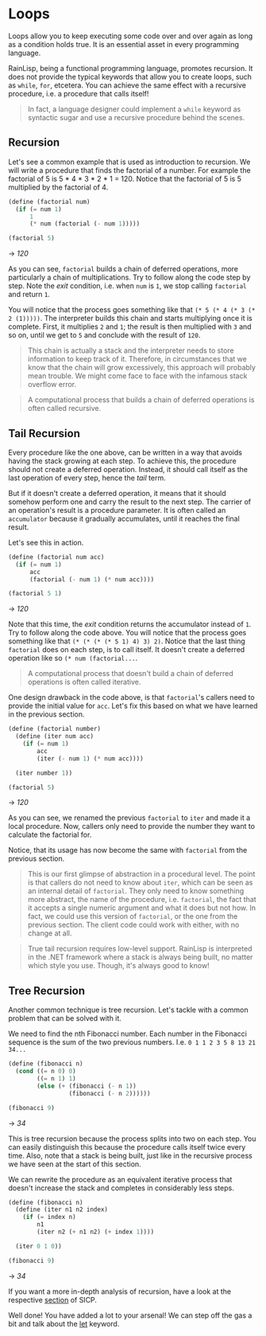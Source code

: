﻿# Loops
Loops allow you to keep executing some code over and over again as long as a condition holds true.
It is an essential asset in every programming language.

RainLisp, being a functional programming language, promotes recursion. It does not provide the typical
keywords that allow you to create loops, such as `while`, `for`, etcetera. You can achieve the same effect
with a recursive procedure, i.e. a procedure that calls itself!

> In fact, a language designer could implement a `while` keyword as syntactic sugar and use a recursive procedure behind the scenes.

## Recursion
Let's see a common example that is used as introduction to recursion. We will write a procedure that
finds the factorial of a number. For example the factorial of 5 is 5 * 4 * 3 * 2 * 1 = 120. Notice that
the factorial of 5 is 5 multiplied by the factorial of 4.

```scheme
(define (factorial num)
  (if (= num 1)
      1
      (* num (factorial (- num 1)))))

(factorial 5)
```
-> *120*

As you can see, `factorial` builds a chain of deferred operations, more particularly a chain of
multiplications. Try to follow along the code step by step. Note the *exit* condition,
i.e. when `num` is `1`, we stop calling `factorial` and return `1`.

You will notice that the process goes something like that `(* 5 (* 4 (* 3 (* 2 (1)))))`.
The interpreter builds this chain and starts multiplying once it is complete. First, it
multiplies `2` and `1`; the result is then multiplied with `3` and so on, until we get to `5`
and conclude with the result of `120`.

> This chain is actually a stack and the interpreter needs to store information to keep track of it.
Therefore, in circumstances that we know that the chain will grow excessively, this approach will
probably mean trouble. We might come face to face with the infamous stack overflow error.

> A computational process that builds a chain of deferred operations is often called recursive.

## Tail Recursion
Every procedure like the one above, can be written in a way that avoids having the stack
growing at each step. To achieve this, the procedure should not create a deferred operation. Instead,
it should call itself as the last operation of every step, hence the *tail* term.

But if it doesn't create a deferred operation, it means that it should somehow perform one and carry the result to the next step.
The carrier of an operation's result is a procedure parameter. It is often called an `accumulator` because it gradually
accumulates, until it reaches the final result.

Let's see this in action.

```scheme
(define (factorial num acc)
  (if (= num 1)
      acc
      (factorial (- num 1) (* num acc))))

(factorial 5 1)
```
-> *120*

Note that this time, the *exit* condition returns the accumulator instead of `1`. Try to follow along
the code above. You will notice that the process goes something like that `(* (* (* (* 5 1) 4) 3) 2)`.
Notice that the last thing `factorial` does on each step, is to call itself. It doesn't create a deferred
operation like so `(* num (factorial...`.

> A computational process that doesn't build a chain of deferred operations is often called iterative.

One design drawback in the code above, is that `factorial`'s callers need to provide the initial value for `acc`.
Let's fix this based on what we have learned in the previous section.

```scheme
(define (factorial number)
  (define (iter num acc)
    (if (= num 1)
        acc
        (iter (- num 1) (* num acc))))

  (iter number 1))

(factorial 5)
```
-> *120*

As you can see, we renamed the previous `factorial` to `iter` and made it a local procedure.
Now, callers only need to provide the number they want to calculate the factorial for.

Notice, that its usage has now become the same with `factorial` from the previous section.

> This is our first glimpse of abstraction in a procedural level. The point is that callers do not
need to know about `iter`, which can be seen as an internal detail of `factorial`. They only need
to know something more abstract, the name of the procedure, i.e. `factorial`, the fact that it
accepts a single numeric argument and what it does but not how. In fact, we could use this version of
`factorial`, or the one from the previous section. The client code could work with either, with no change at all.

> True tail recursion requires low-level support. RainLisp is interpreted in the .NET
framework where a stack is always being built, no matter which style you use. Though, it's
always good to know!

## Tree Recursion
Another common technique is tree recursion. Let's tackle with a common problem that can be solved with it.

We need to find the nth Fibonacci number. Each number in the Fibonacci sequence is the sum of the two
previous numbers. I.e. `0 1 1 2 3 5 8 13 21 34...`

```scheme
(define (fibonacci n)
  (cond ((= n 0) 0)
        ((= n 1) 1)
        (else (+ (fibonacci (- n 1))
                 (fibonacci (- n 2))))))

(fibonacci 9)
```
-> *34*

This is tree recursion because the process splits into two on each step. You can easily
distinguish this because the procedure calls itself twice every time. Also, note that a
stack is being built, just like in the recursive process we have seen at the start of this section.

We can rewrite the procedure as an equivalent iterative process that doesn't increase the stack
and completes in considerably less steps.

```scheme
(define (fibonacci n)
  (define (iter n1 n2 index)
    (if (= index n)
        n1
        (iter n2 (+ n1 n2) (+ index 1))))

  (iter 0 1 0))

(fibonacci 9)
```
-> *34*

If you want a more in-depth analysis of recursion, have a look at the respective
[section](https://mitp-content-server.mit.edu/books/content/sectbyfn/books_pres_0/6515/sicp.zip/full-text/book/book-Z-H-11.html#%_sec_1.2) of SICP.

Well done! You have added a lot to your arsenal! We can step off the gas a bit and talk about the [let](let.md) keyword.